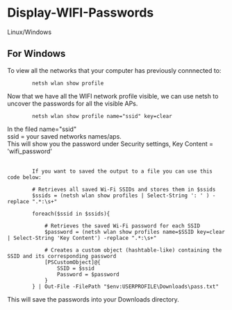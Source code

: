 # Display-WIFI-Passwords
Linux/Windows

For Windows
--------------------------------------------
To view all the networks that your computer has previously connnected to: 

            netsh wlan show profile

Now that we have all the WIFI network profile visible, we can use netsh to uncover the passwords for all the visible APs.

            netsh wlan show profile name="ssid" key=clear

In the filed name="ssid" <br>
ssid = your saved networks names/aps. <br>
This will show you the password under Security settings,  Key Content = 'wifi_password' <br>
<br>

            If you want to saved the output to a file you can use this code below: 

            # Retrieves all saved Wi-Fi SSIDs and stores them in $ssids
            $ssids = (netsh wlan show profiles | Select-String ': ' ) -replace ".*:\s+"

            foreach($ssid in $ssids){

                # Retrieves the saved Wi-Fi password for each SSID
                $password = (netsh wlan show profiles name=$SSID key=clear | Select-String 'Key Content') -replace ".*:\s+"

                # Creates a custom object (hashtable-like) containing the SSID and its corresponding password
                [PSCustomObject]@{
                    SSID = $ssid
                    Password = $password
                }
            } | Out-File -FilePath "$env:USERPROFILE\Downloads\pass.txt"

This will save the passwords into your Downloads directory.
